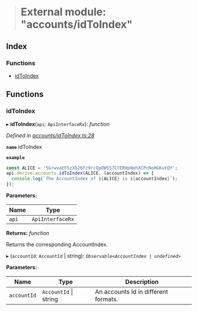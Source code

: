 > # External module: "accounts/idToIndex"

## Index

### Functions

* [idToIndex](_accounts_idtoindex_.md#idtoindex)

## Functions

###  idToIndex

▸ **idToIndex**(`api`: `ApiInterfaceRx`): *function*

*Defined in [accounts/idToIndex.ts:28](https://github.com/polkadot-js/api/blob/9e61deb/packages/api-derive/src/accounts/idToIndex.ts#L28)*

**`name`** idToIndex

**`example`** 
<BR>

```javascript
const ALICE = '5GrwvaEF5zXb26Fz9rcQpDWS57CtERHpNehXCPcNoHGKutQY';
api.derive.accounts.idToIndex(ALICE, (accountIndex) => {
  console.log(`The AccountIndex of ${ALICE} is ${accountIndex}`);
});
```

**Parameters:**

Name | Type |
------ | ------ |
`api` | `ApiInterfaceRx` |

**Returns:** *function*

Returns the corresponding AccountIndex.

▸ (`accountId`: `AccountId` | string): *`Observable<AccountIndex | undefined>`*

**Parameters:**

Name | Type | Description |
------ | ------ | ------ |
`accountId` | `AccountId` \| string | An accounts Id in different formats. |